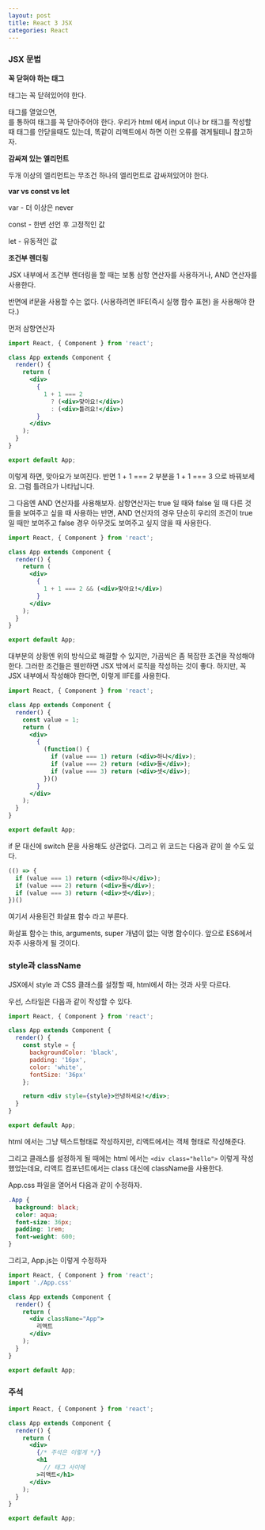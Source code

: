 ```yaml
---
layout: post
title: React 3 JSX
categories: React
---
```


### JSX 문법



**꼭 닫혀야 하는 태그**

태그는 꼭 닫혀있어야 한다. <div> 태그를 열었으면, </div>를 통하여 태그를 꼭 닫아주어야 한다. 우리가 html 에서 input 이나 br 태그를 작성할 때 태그를 안닫을때도 있는데, 똑같이 리액트에서 하면 이런 오류를 겪게될테니 참고하자.





**감싸져 있는 엘리먼트**

두개 이상의 엘리먼트는 무조건 하나의 엘리먼트로 감싸져있어야 한다.



**var vs const vs let**

var - 더 이상은 never

const - 한번 선언 후 고정적인 값

let - 유동적인 값



**조건부 렌더링**

JSX 내부에서 조건부 렌더링을 할 때는 보통 삼항 연산자를 사용하거나, AND 연산자를 사용한다.

반면에 if문을 사용할 수는 없다. (사용하려면 IIFE(즉시 실행 함수 표현) 을 사용해야 한다.)



먼저 삼항연산자

```jsx
import React, { Component } from 'react';

class App extends Component {
  render() {
    return (
      <div>
        {
          1 + 1 === 2 
            ? (<div>맞아요!</div>)
            : (<div>틀려요!</div>)
        }
      </div>
    );
  }
}

export default App;
```

이렇게 하면, 맞아요가 보여진다. 반면 1 + 1 === 2 부분을 1 + 1 === 3 으로 바꿔보세요. 그럼 틀려요가 나타납니다.



그 다음엔 AND 연산자를 사용해보자. 삼항연산자는 true 일 때와 false 일 때 다른 것들을 보여주고 싶을 때 사용하는 반면, AND 연산자의 경우 단순히 우리의 조건이 true 일 때만 보여주고 false 경우 아무것도 보여주고 싶지 않을 때 사용한다.

```jsx
import React, { Component } from 'react';

class App extends Component {
  render() {
    return (
      <div>
        {
          1 + 1 === 2 && (<div>맞아요!</div>)
        }
      </div>
    );
  }
}

export default App;
```

대부분의 상황엔 위의 방식으로 해결할 수 있지만, 가끔씩은 좀 복잡한 조건을 작성해야 한다. 그러한 조건들은 웬만하면 JSX 밖에서 로직을 작성하는 것이 좋다. 하지만, 꼭 JSX 내부에서 작성해야 한다면, 이렇게 IIFE를 사용한다.

```jsx
import React, { Component } from 'react';

class App extends Component {
  render() {
    const value = 1;
    return (
      <div>
        {
          (function() {
            if (value === 1) return (<div>하나</div>);
            if (value === 2) return (<div>둘</div>);
            if (value === 3) return (<div>셋</div>);
          })()
        }
      </div>
    );
  }
}

export default App;
```

if 문 대신에 switch 문을 사용해도 상관없다. 그리고 위 코드는 다음과 같이 쓸 수도 있다.

```jsx
(() => {
  if (value === 1) return (<div>하나</div>);
  if (value === 2) return (<div>둘</div>);
  if (value === 3) return (<div>셋</div>);
})()
```

여기서 사용된건 화살표 함수 라고 부른다.

화살표 함수는 this, arguments, super 개념이 없는 익명 함수이다. 앞으로 ES6에서 자주 사용하게 될 것이다.



### style과 className

JSX에서 style 과 CSS 클래스를 설정할 때, html에서 하는 것과 사뭇 다르다.

우선, 스타일은 다음과 같이 작성할 수 있다.

```jsx
import React, { Component } from 'react';

class App extends Component {
  render() {
    const style = {
      backgroundColor: 'black',
      padding: '16px',
      color: 'white',
      fontSize: '36px'
    };

    return <div style={style}>안녕하세요!</div>;
  }
}

export default App;
```

html 에서는 그냥 텍스트형태로 작성하지만, 리액트에서는 객체 형태로 작성해준다.

그리고 클래스를 설정하게 될 때에는 html 에서는 `<div class="hello">` 이렇게 작성했었는데요, 리액트 컴포넌트에서는 class 대신에 className을 사용한다.

App.css 파일을 열어서 다음과 같이 수정하자.

```css
.App {
  background: black;
  color: aqua;
  font-size: 36px;
  padding: 1rem;
  font-weight: 600;
}
```

그리고, App.js는 이렇게 수정하자

```jsx
import React, { Component } from 'react';
import './App.css'

class App extends Component {
  render() {
    return (
      <div className="App">
        리액트
      </div>
    );
  }
}

export default App;
```



### 주석

```jsx
import React, { Component } from 'react';

class App extends Component {
  render() {
    return (
      <div>
        {/* 주석은 이렇게 */}
        <h1
          // 태그 사이에
        >리액트</h1>
      </div>
    );
  }
}

export default App;
```

